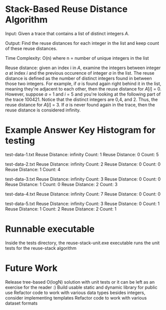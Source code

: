 # Stack-Based Reuse Distance Algorithm
Input: Given a trace that contains a list of distinct integers _A_.

Output: Find the reuse distances for each integer in the list and keep count of these reuse distances.

Time Complexity: O(n) where n = number of unique integers in the list

Reuse distance: given an index i in _A_, examine the integers between integer _a_ at index _i_ and the previous occurence of integer _a_ in the list. The reuse distance is defined as the number of distinct integers found in between those two integers. For example, if _a_ is found again right behind it in the list, meaning they're adjacent to each other, then the reuse distance for _A_\[_i_\] = 0. However, suppose _a_ = 1 and _i_ = 5 and you're looking at the following part of the trace 100421. Notice that the distinct integers are 0,4, and 2. Thus, the reuse distance for _A_\[_i_\] = 3. If _a_ is never found again in the trace, then the reuse distance is considered infinity.

# Example Answer Key Histogram for testing

test-data-1.txt 
Reuse Distance: infinity Count: 1
        Reuse Distance: 0 Count: 5

test-data-2.txt
Reuse Distance: infinity Count: 2
        Reuse Distance: 0 Count: 0
         Reuse Distance: 1 Count: 4

test-data-3.txt
Reuse Distance: infinity Count: 3
        Reuse Distance: 0 Count: 0
         Reuse Distance: 1 Count: 0
         Reuse Distance: 2 Count: 3

test-data-4.txt
Reuse Distance: infinity Count: 7
        Reuse Distance: 0 Count: 0

test-data-5.txt
Reuse Distance: infinity Count: 3
        Reuse Distance: 0 Count: 1
         Reuse Distance: 1 Count: 2
         Reuse Distance: 2 Count: 1

# Runnable executable
Inside the tests directory, the reuse-stack-unit.exe executable runs the unit tests for the reuse-stack algorithm

# Future Work
Release tree-based O(logN) solution with unit tests or it can be left as an exercise for the reader :)
Build usable static and dynamic library for public use
Refactor code to work with various data types besides integers, consider implementing templates
Refactor code to work with various dataset formats

